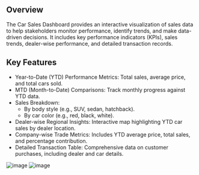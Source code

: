 ## Overview

The Car Sales Dashboard provides an interactive visualization of sales data to help stakeholders monitor performance, identify trends, and make data-driven decisions. It includes key performance indicators (KPIs), sales trends, dealer-wise performance, and detailed transaction records.

## Key Features
- Year-to-Date (YTD) Performance Metrics: Total sales, average price, and total cars sold.
- MTD (Month-to-Date) Comparisons: Track monthly progress against YTD data.
- Sales Breakdown:
  - By body style (e.g., SUV, sedan, hatchback).
  - By car color (e.g., red, black, white).
- Dealer-wise Regional Insights: Interactive map highlighting YTD car sales by dealer location.
- Company-wise Trade Metrics: Includes YTD average price, total sales, and percentage contribution.
- Detailed Transaction Table: Comprehensive data on customer purchases, including dealer and car details.


![image](https://github.com/user-attachments/assets/1a714946-e030-4760-a15a-9d51c3779c06)
![image](https://github.com/user-attachments/assets/fd2b0dd6-ebdb-4774-a667-c4ecd5f74e3a)
